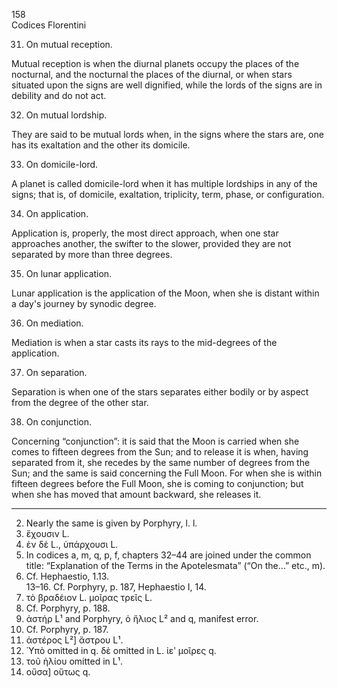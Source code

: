 158  
Codices Florentini

31. On mutual reception.

Mutual reception is when the diurnal planets occupy the places of the nocturnal, and the nocturnal the places of the diurnal, or when stars situated upon the signs are well dignified, while the lords of the signs are in debility and do not act.

32. On mutual lordship.

They are said to be mutual lords when, in the signs where the stars are, one has its exaltation and the other its domicile.

33. On domicile-lord.

A planet is called domicile-lord when it has multiple lordships in any of the signs; that is, of domicile, exaltation, triplicity, term, phase, or configuration.

34. On application.

Application is, properly, the most direct approach, when one star approaches another, the swifter to the slower, provided they are not separated by more than three degrees.

35. On lunar application.

Lunar application is the application of the Moon, when she is distant within a day's journey by synodic degree.

36. On mediation.

Mediation is when a star casts its rays to the mid-degrees of the application.

37. On separation.

Separation is when one of the stars separates either bodily or by aspect from the degree of the other star.

38. On conjunction.

Concerning “conjunction”: it is said that the Moon is carried when she comes to fifteen degrees from the Sun; and to release it is when, having separated from it, she recedes by the same number of degrees from the Sun; and the same is said concerning the Full Moon. For when she is within fifteen degrees before the Full Moon, she is coming to conjunction; but when she has moved that amount backward, she releases it.

---
2. Nearly the same is given by Porphyry, l. l.  
3. ἔχουσιν L.  
5. ἐν δὲ L., ὑπάρχουσι L.  
6. In codices a, m, q, p, f, chapters 32–44 are joined under the common title: “Explanation of the Terms in the Apotelesmata” (“On the…” etc., m).  
9. Cf. Hephaestio, 1.13.  
13–16. Cf. Porphyry, p. 187, Hephaestio I, 14.  
15. τὸ βραδέιον L. μοῖρας τρεῖς L.  
19. Cf. Porphyry, p. 188.  
20. ἀστήρ L¹ and Porphyry, ὁ ἥλιος L² and q, manifest error.  
22. Cf. Porphyry, p. 187.  
24. ἀστέρος L²] ἄστρου L¹.  
26. Ὑπὸ omitted in q. δὲ omitted in L.  ἰεʹ μοῖρες q.  
28. τοῦ ἡλίου omitted in L¹.  
29. οὔσα] οὕτως q.